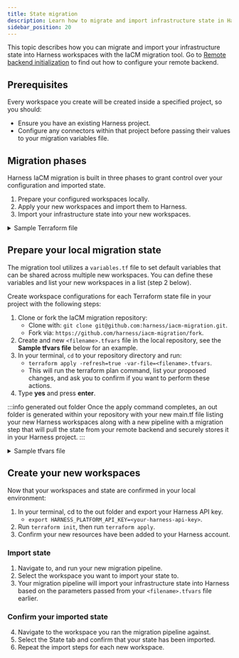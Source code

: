 ```yaml
---
title: State migration
description: Learn how to migrate and import infrastructure state in Harness IaCM workspaces.
sidebar_position: 20
---
```


This topic describes how you can migrate and import your infrastructure state into Harness workspaces with the IaCM migration tool. Go to [Remote backend initialization](/docs/infra-as-code-management/remote-backends/init-configuration) to find out how to configure your remote backend.

## Prerequisites

Every workspace you create will be created inside a specified project, so you should:
- Ensure you have an existing Harness project.
- Configure any connectors within that project before passing their values to your migration variables file.

## Migration phases
Harness IaCM migration is built in three phases to grant control over your configuration and imported state.

1. Prepare your configured workspaces locally.
2. Apply your new workspaces and import them to Harness.
3. Import your infrastructure state into your new workspaces.

<details>
  <summary>Sample Terraform file</summary>

  The following sample Terraform file sets a remote AWS S3 backend and a single AWS resource.

  :::note environment variables
  In this case, your S3 bucket, key, and region can be set as workspace environment variables. Go to [Add new environment variables](/docs/infra-as-code-management/remote-backends/init-configuration#add-new-environment-variables) to learn how to add these.
  :::

  ```hcl
  terraform {
      backend "s3" {
          bucket = "migration-demo"
          key = "terraform.tfstate"
          region = "us-east-1"
      }
  }

  provider "aws" {
      region = "us-east-1"
  }

  resource "aws_instance" "app1" {
      instance_type = var.instance.type
      ami = "ami-0bb7d64eeag57c9a9"
      tags = {
          "team" = "app-team"
          "costcentre" = "engineering"
      }
  }
  ```
  :::tip confirm resources
  Ensure your AWS S3 bucket contains the above resources to prevent errors during the migration steps.
  :::
</details>

## Prepare your local migration state

The migration tool utilizes a `variables.tf` file to set default variables that can be shared across multiple new workspaces. You can define these variables and list your new workspaces in a list (step 2 below).

Create workspace configurations for each Terraform state file in your project with the following steps:

1. Clone or fork the IaCM migration repository: 
    - Clone with: `git clone git@github.com:harness/iacm-migration.git`.
    - Fork via: `https://github.com/harness/iacm-migration/fork`.
2. Create and new `<filename>.tfvars` file in the local repository, see the **Sample tfvars file** below for an example.
3. In your terminal, `cd` to your repository directory and run: 
    - `terraform apply -refresh=true -var-file=<filename>.tfvars`.
    - This will run the terraform plan command, list your proposed changes, and ask you to confirm if you want to perform these actions.
4. Type **yes** and press **enter**.

:::info generated out folder
Once the apply command completes, an out folder is generated within your repository with your new main.tf file listing your new Harness workspaces along with a new pipeline with a migration step that will pull the state from your remote backend and securely stores it in your Harness project.
:::

<details>
    <summary>Sample tfvars file</summary>
    
    The following tfvars file example consists of configurations for two new workspaces with default project parameters and connectors.

    ```
    account_id = "<harness-account-id>"
    org = "<harness-org>"
    project = "<harness-project>"
    default_provisioner_type = "terraform"
    default_provisioner_version = "1.5.7"
    default_cost_estimation_enabled = true
    default_provider_connector = "<cloud-provider-connector-name>"
    default_repository_connector = "<git-repo-connector-name>"
    workspaces = [
        {
            identifier = "workspace_demo_1"
            repository = "<repo-directory>"
            repository_path = "migration-demo-1"
            repository_branch = "<repo-branch>"
            terraform_variables = [
                {
                    key = "instance_type"
                    value = "t2.micro"
                    value_type = "string"
                }
            ],
        },
        {
            identifier = "workspace_demo_2"
            repository = "<repo-directory>"
            repository_path = "migration-demo-2"
            repository_branch = "<repo-branch>"
            terraform_variables = [
                {
                    key = "instance_type"
                    value = "t2.micro"
                    value_type = "string"
                }
            ],
        },
    ]
    ```
    
</details>

## Create your new workspaces

Now that your workspaces and state are confirmed in your local environment:

1. In your terminal, cd to the out folder and export your Harness API key.
    - `export HARNESS_PLATFORM_API_KEY=<your-harness-api-key>`.
2. Run `terraform init`, then run `terraform apply`.
3. Confirm your new resources have been added to your Harness account.

### Import state

1. Navigate to, and run your new migration pipeline.
2. Select the workspace you want to import your state to.
3. Your migration pipeline will import your infrastructure state into Harness based on the parameters passed from your `<filename>.tfvars` file earlier.

### Confirm your imported state

4. Navigate to the workspace you ran the migration pipeline against.
5. Select the State tab and confirm that your state has been imported.
6. Repeat the import steps for each new workspace.